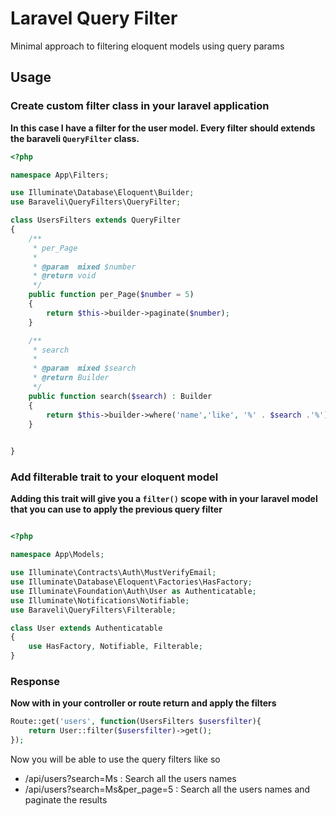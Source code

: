 # Laravel Query Filter

Minimal approach to filtering eloquent models using query params

## Usage

### Create custom filter class in your laravel application

**In this case I have a filter for the user model. Every filter should extends the baraveli `QueryFilter` class.**

```php
<?php

namespace App\Filters;

use Illuminate\Database\Eloquent\Builder;
use Baraveli\QueryFilters\QueryFilter;

class UsersFilters extends QueryFilter
{        
    /**
     * per_Page
     *
     * @param  mixed $number
     * @return void
     */
    public function per_Page($number = 5)
    {
        return $this->builder->paginate($number);
    }

    /**
     * search
     *
     * @param  mixed $search
     * @return Builder
     */
    public function search($search) : Builder
    {
        return $this->builder->where('name','like', '%' . $search .'%');
    }

    
}
```

### Add filterable trait to your eloquent model

**Adding this trait will give you a `filter()` scope with in your laravel model that you can use to apply the previous query filter**

```php

<?php

namespace App\Models;

use Illuminate\Contracts\Auth\MustVerifyEmail;
use Illuminate\Database\Eloquent\Factories\HasFactory;
use Illuminate\Foundation\Auth\User as Authenticatable;
use Illuminate\Notifications\Notifiable;
use Baraveli\QueryFilters\Filterable;

class User extends Authenticatable
{
    use HasFactory, Notifiable, Filterable;
}

```

### Response 

**Now with in your controller or route return and apply the filters**

```php
Route::get('users', function(UsersFilters $usersfilter){
    return User::filter($usersfilter)->get();
});
```

Now you will be able to use the query filters like so

- /api/users?search=Ms : Search all the users names
- /api/users?search=Ms&per_page=5 : Search all the users names and paginate the results
